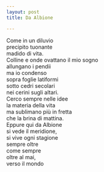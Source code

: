 ```yaml
---
layout: post
title: Da Albione

---
```

Come in un diluvio  
precipito tuonante  
madido di vita.  
Colline e onde
ovattano il mio sogno  
allungano i pendii  
ma io condenso  
sopra foglie latiformi  
sotto cedri secolari  
nei cerini sugli altari.  
Cerco sempre nelle idee  
la materia della vita  
ma sublimano più in fretta  
che la brina di mattina.  
Eppure qui da Albione  
si vede il meridione,  
si vive ogni stagione  
sempre oltre  
come sempre  
oltre al mai,  
verso il mondo  

